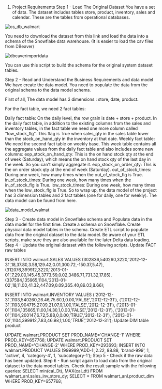 1. Project Requirements
Step 1 - Load The Original Dataset
You have a set of data. The dataset includes tables store, product, inventory, sales and calendar. These are the tables from operational databases.

![os_db_walmart](https://github.com/alator20/data_wharehousing/assets/14003325/a1d7536f-4fb6-4a4f-876d-8f4cf19ea3e8)

You need to download the dataset from this link and load the data into a schema of the Snowflake data warehouse. (It is easier to load the csv files from DBeaver)

![dbeaverimportdata](https://github.com/alator20/data_wharehousing/assets/14003325/dec97ff9-5eae-4888-a2fe-cce98061d48f)

You can use this script to build the schema for the original system dataset tables.

Step 2 - Read and Understand the Business Requirements and data model
We have create the data model. You need to populate the data from the original schema to the data model schema.

First of all, The data model has 3 dimensions : store, date, product.

For the fact table, we need 2 fact tables:

Daily fact table: On the daily level, the row grain is date + store + product. In the daily fact table, in addition to the existing columns from the sales and inventory tables, in the fact table we need one more column called "low_stock_flg". This flag is True when sales_qty in the sales table lower than the stock_on_hand_qty in the inventory at that date.
Weekly fact table: We need the second fact table on weekly base. This week table contains all the aggregate values from the daily fact table and also includes some new columns:
eop_stock_on_hand_qty: This is the on hand stock qty at the end of week (Saturday), which means the on hand stock qty of the last day in the week. So you can't simply aggregate it.
eop_stock_on_order_qty: This is the on order stock qty at the end of week (Saturday).
out_of_stock_times: During one week, how many times when the out_of_stock_flg is True.
in_of_stock_times: During one week, how many times when the in_of_stock_flg is True.
low_stock_times: During one week, how many times when the low_stock_flg is True.
So to wrap up, the data model of the project has 3 dimension tables and 2 fact tables (one for daily, one for weekly). The data model can be found from here.

![data_model_walmat](https://github.com/alator20/data_wharehousing/assets/14003325/08945496-1acf-47b5-8351-6963076ecd31)

Step 3 - Create data model in Snowflake schema and Populate data in the data model for the first time.
Create a schema on Snowflake.
Create physical data model tables in the schema.
Create ETL script to populate data from the original dataset to the data model.
Be aware of your ETL scripts, make sure they are also available for the later Delta data loading.
Step 4 - Update the original dataset with the following scripts.
Update FACT raw tables

INSERT INTO walmart.SALES
VALUES
(302836,540260,3220,'2012-12-31',18,37.80,3.58,129.42,0.01,300.72,-150.37,5.47),
(312076,399912,3220,'2013-01-01',7,29.00,145.45,3773.59,0.02,3486.71,731.32,17.85),
(337584,135665,1104,'2013-01-02',18,11.00,41.32,447.09,0.09,365.40,89.03,8.66);


INSERT INTO walmart.INVENTORY
VALUES
('2012-12-31',1103,540260,26.46,75.60,1,0.00,'FALSE','2012-12-31'),
('2012-12-31',1103,904715,27.09,21.07,0,1.00,'FALSE','2012-12-31'),
('2013-01-01',1104,135665,11.00,14.30,1,0.00,'FALSE','2012-12-31'),
('2013-01-01',1104,200147,6.72,5.88,0,0.00,'TRUE','2012-12-31'),
('2013-01-02',1104,399912,7.83,46.98,1,1.00,'TRUE','2012-12-31');
Update DIM table product

UPDATE walmart.PRODUCT SET PROD_NAME='CHANGE-1' WHERE PROD_KEY=657768;
UPDATE walmart.PRODUCT SET PROD_NAME='CHANGE-2' WHERE PROD_KEY=293693;
INSERT INTO walmart.PRODUCT VALUES (999999,'ADD-1',2.22, 88.88, 'brand-999', 1, 'active', 4, 'category-4', 1, 'subcategory-1');
Step 5 - Check if the raw data has been updated.
Step 6 - Run script again to load data from the original dataset to the data model tables. Check the result sample with the following queries:
SELECT min(cal_Dt), MAX(cal_dt) FROM walmart_anl.sales_inv_store_dy;
SELECT * FROM walmart_anl.product_dim WHERE PROD_KEY=657768;
